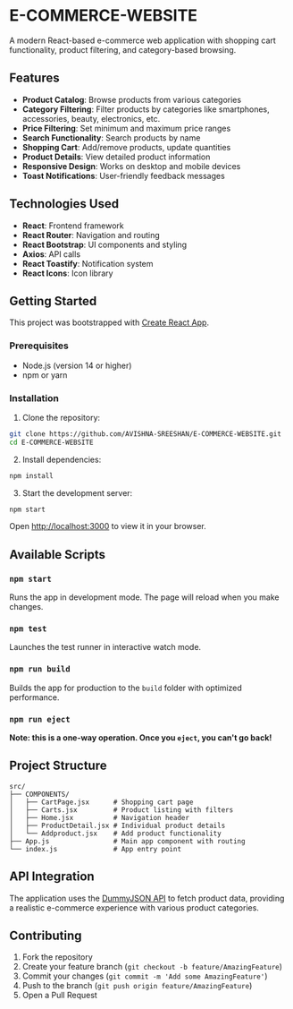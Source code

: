 # E-COMMERCE-WEBSITE

A modern React-based e-commerce web application with shopping cart functionality, product filtering, and category-based browsing.

## Features

- **Product Catalog**: Browse products from various categories
- **Category Filtering**: Filter products by categories like smartphones, accessories, beauty, electronics, etc.
- **Price Filtering**: Set minimum and maximum price ranges
- **Search Functionality**: Search products by name
- **Shopping Cart**: Add/remove products, update quantities
- **Product Details**: View detailed product information
- **Responsive Design**: Works on desktop and mobile devices
- **Toast Notifications**: User-friendly feedback messages

## Technologies Used

- **React**: Frontend framework
- **React Router**: Navigation and routing
- **React Bootstrap**: UI components and styling
- **Axios**: API calls
- **React Toastify**: Notification system
- **React Icons**: Icon library

## Getting Started

This project was bootstrapped with [Create React App](https://github.com/facebook/create-react-app).

### Prerequisites

- Node.js (version 14 or higher)
- npm or yarn

### Installation

1. Clone the repository:
```bash
git clone https://github.com/AVISHNA-SREESHAN/E-COMMERCE-WEBSITE.git
cd E-COMMERCE-WEBSITE
```

2. Install dependencies:
```bash
npm install
```

3. Start the development server:
```bash
npm start
```

Open [http://localhost:3000](http://localhost:3000) to view it in your browser.

## Available Scripts

### `npm start`
Runs the app in development mode. The page will reload when you make changes.

### `npm test`
Launches the test runner in interactive watch mode.

### `npm run build`
Builds the app for production to the `build` folder with optimized performance.

### `npm run eject`
**Note: this is a one-way operation. Once you `eject`, you can't go back!**

## Project Structure

```
src/
├── COMPONENTS/
│   ├── CartPage.jsx      # Shopping cart page
│   ├── Carts.jsx         # Product listing with filters
│   ├── Home.jsx          # Navigation header
│   ├── ProductDetail.jsx # Individual product details
│   └── Addproduct.jsx    # Add product functionality
├── App.js                # Main app component with routing
└── index.js              # App entry point
```

## API Integration

The application uses the [DummyJSON API](https://dummyjson.com/products) to fetch product data, providing a realistic e-commerce experience with various product categories.

## Contributing

1. Fork the repository
2. Create your feature branch (`git checkout -b feature/AmazingFeature`)
3. Commit your changes (`git commit -m 'Add some AmazingFeature'`)
4. Push to the branch (`git push origin feature/AmazingFeature`)
5. Open a Pull Request
